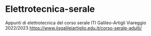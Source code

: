 # Elettrotecnica-serale

Appunti di elettrotecnica del corso serale ITI Galileo-Artigli Viareggio 2022/2023
https://www.iisgalileiartiglio.edu.it/corso-serale-adulti/
